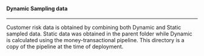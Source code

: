 #### Dynamic Sampling data
---

Customer risk data is obtained by combining both Dynamic and Static sampled data. Static data was obtained in the parent folder while Dynamic is calculated using the money-transactional pipeline. This directory is a copy of the pipeline at the time of deployment. 
